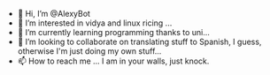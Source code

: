 - 👋 Hi, I’m @AlexyBot
- 👀 I’m interested in vidya and linux ricing ...
- 🌱 I’m currently learning programming thanks to uni...
- 💞️ I’m looking to collaborate on translating stuff to Spanish, I guess, otherwise I'm just doing my own stuff...
- 📫 How to reach me ... I am in your walls, just knock.

<!---
AlexyBot/AlexyBot is a ✨ special ✨ repository because its `README.md` (this file) appears on your GitHub profile.
You can click the Preview link to take a look at your changes.
--->
